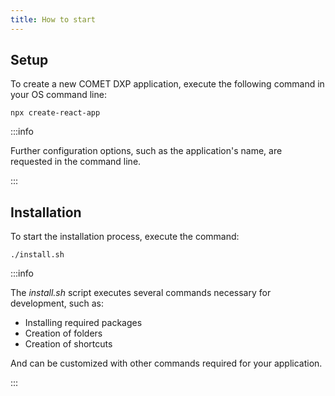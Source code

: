 ```yaml
---
title: How to start
---
```


## Setup

To create a new COMET DXP application, execute the following command in your OS command line:

`npx create-react-app`

:::info

Further configuration options, such as the application's name, are requested in the command line.

:::

## Installation

To start the installation process, execute the command:

`./install.sh`

:::info

The *install.sh* script executes several commands necessary for development, such as:

* Installing required packages
* Creation of folders
* Creation of shortcuts

And can be customized with other commands required for your application.

:::